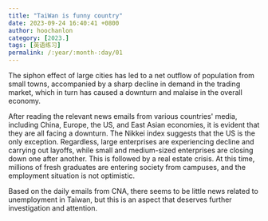 ```yaml
---
title: "TaiWan is funny country"
date: 2023-09-24 16:40:41 +0800
author: hoochanlon
category: [2023.]
tags: [英语练习]
permalink: /:year/:month-:day/01
---
```


The siphon effect of large cities has led to a net outflow of population from small towns, accompanied by a sharp decline in demand in the trading market, which in turn has caused a downturn and malaise in the overall economy.

<!-- more -->

After reading the relevant news emails from various countries' media, including China, Europe, the US, and East Asian economies, it is evident that they are all facing a downturn. The Nikkei index suggests that the US is the only exception. Regardless, large enterprises are experiencing decline and carrying out layoffs, while small and medium-sized enterprises are closing down one after another. This is followed by a real estate crisis. At this time, millions of fresh graduates are entering society from campuses, and the employment situation is not optimistic.

Based on the daily emails from CNA, there seems to be little news related to unemployment in Taiwan, but this is an aspect that deserves further investigation and attention.
